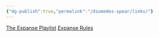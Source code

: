 ```yaml
---
{"dg-publish":true,"permalink":"/diomedes-spear/links/"}
---
```


[The Expanse Playlist](https://suno.com/playlist/d0cfbe36-b8d5-455c-aedb-be5efbe5f799)
[Expanse Rules](https://notebooklm.google.com/notebook/b3a003af-92ea-4b53-a90d-fbaa15051c9f?_gl=1*1eb4u9r*_ga*MTk0OTc5OTQzMi4xNzM3MzQ3MDU1*_ga_W0LDH41ZCB*MTczOTIzNjk3NC44LjAuMTczOTIzNjk3NC42MC4wLjA.)
